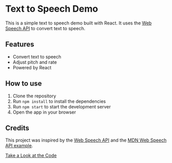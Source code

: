 # Text to Speech Demo

This is a simple text to speech demo built with React. It uses the [Web Speech API](https://developer.mozilla.org/en-US/docs/Web/API/Web_Speech_API) to convert text to speech.

## Features

- Convert text to speech
- Adjust pitch and rate
- Powered by React

## How to use

1. Clone the repository
2. Run `npm install` to install the dependencies
3. Run `npm start` to start the development server
4. Open the app in your browser

## Credits

This project was inspired by the [Web Speech API](https://developer.mozilla.org/en-US/docs/Web/API/Web_Speech_API) and the [MDN Web Speech API example](https://github.com/mdn/dom-examples/blob/main/web-speech-api/speak-easy-synthesis/script.js).


[Take a Look at the Code](src/App.jsx)